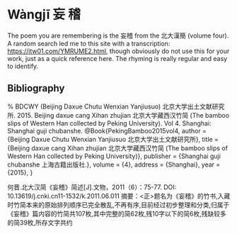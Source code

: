 # Wàngjī 妄 稽

The poem you are remembering is the 妄稽 from the 北大漢簡 (volume four). A random search led me to this site with a transcription: https://itw01.com/YMRUME2.html, though obviously do not use this for your work, just as a quick reference here. The rhyming is really regular and easy to identify.

## Bibliography

% BDCWY (Beijing Daxue Chutu Wenxian Yanjiusuo) 北京大学出土文献研究所. 2015. Beijing daxue cang Xihan zhujian 北京大学藏西汉竹简 (The bamboo slips of Western Han collected by Peking University). Vol 4. Shanghai: Shanghai guji chubanshe.
@Book{PekingBamboo2015vol4,
  author    = {Beijing Daxue Chutu Wenxian Yanjiusuo 北京大学出土文献研究所},
  title     = {Beijing daxue cang Xihan zhujian 北京大学藏西汉竹简 (The bamboo slips of Western Han collected by Peking University)},
  publisher = {Shanghai guji chubanshe 上海古籍出版社.},
  volume    = {4},
  address   = {Shanghai},
  year      = {2015},
}


何晋.北大汉简《妄稽》简述[J].文物，2011（6）：75-77. DOI: 10.13619/j.cnki.cn11-1532/k.2011.06.011
摘要：<正>题名为《妄稽》的竹书,入藏时竹简本来的原始排列顺序已完全散乱,不再有序,目前经过初步整理和分类,归属于《妄稽》篇内容的竹简共107枚,其中完整的简62枚,残10字以下的简6枚,残缺较多的简39枚,所存文字共约 
